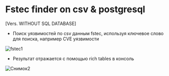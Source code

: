 # Fstec finder on csv & postgresql

[Vers. WITHOUT SQL DATABASE]

- Поиск уязвимостей по csv данным fstec, используя ключевое слово для поиска, например CVE уязвимости

![fstec1](https://user-images.githubusercontent.com/112577182/211744232-2318449c-4877-4e3f-bd71-4159cc4ca29c.PNG)

- Результат отражается с помощью rich tables в консоль

![Снимок2](https://user-images.githubusercontent.com/112577182/211798353-8883df39-15b6-47fc-a522-9457ae6a8dbc.PNG)
